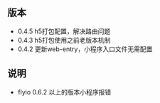 
## 版本

* 0.4.5 h5打包配置，解决路由问题
* 0.4.3 h5打包使用之前老版本机制
* 0.4.2 更新web-entry，小程序入口文件无需配置


## 说明

* flyio 0.6.2 以上的版本小程序报错


